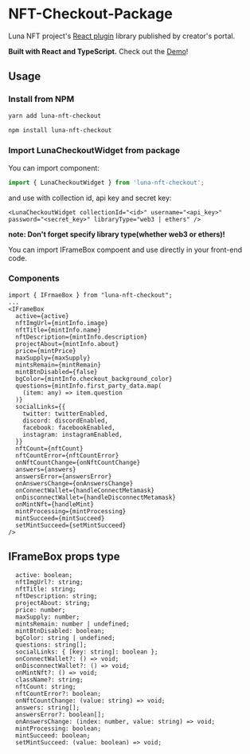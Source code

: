 # NFT-Checkout-Package

Luna NFT project's [React plugin](https://github.com/Luna-Exchange/NFT-Checkout-package) library published by creator's portal.

**Built with React and TypeScript.**
Check out the [Demo](https://zingy-cendol-f45b26.netlify.app/)!

## Usage

### Install from NPM

```bash
yarn add luna-nft-checkout
```

```bash
npm install luna-nft-checkout
```

### Import LunaCheckoutWidget from package

You can import component:

```ts
import { LunaCheckoutWidget } from 'luna-nft-checkout';
```

and use with collection id, api key and secret key:

```tsx
<LunaCheckoutWidget collectionId="<id>" username="<api_key>" password="<secret_key>" libraryType="web3 | ethers" />
```

**note: Don't forget specify library type(whether web3 or ethers)!**

You can import IFrameBox compoent and use directly in your front-end code.

### Components

```tsx
import { IFrmaeBox } from "luna-nft-checkout";
...
<IFrameBox
  active={active}
  nftImgUrl={mintInfo.image}
  nftTitle={mintInfo.name}
  nftDescription={mintInfo.description}
  projectAbout={mintInfo.about}
  price={mintPrice}
  maxSupply={maxSupply}
  mintsRemain={mintRemain}
  mintBtnDisabled={false}
  bgColor={mintInfo.checkout_background_color}
  questions={mintInfo.first_party_data.map(
    (item: any) => item.question
  )}
  socialLinks={{
    twitter: twitterEnabled,
    discord: discordEnabled,
    facebook: facebookEnabled,
    instagram: instagramEnabled,
  }}
  nftCount={nftCount}
  nftCountError={nftCountError}
  onNftCountChange={onNftCountChange}
  answers={answers}
  answersError={answersError}
  onAnswersChange={onAnswersChange}
  onConnectWallet={handleConnectMetamask}
  onDisconnectWallet={handleDisconnectMetamask}
  onMintNft={handleMint}
  mintProcessing={mintProcessing}
  mintSucceed={mintSucceed}
  setMintSucceed={setMintSucceed}
/>
```

## IFrameBox props type

```tsx
  active: boolean;
  nftImgUrl?: string;
  nftTitle: string;
  nftDescription: string;
  projectAbout: string;
  price: number;
  maxSupply: number;
  mintsRemain: number | undefined;
  mintBtnDisabled: boolean;
  bgColor: string | undefined;
  questions: string[];
  socialLinks: { [key: string]: boolean };
  onConnectWallet?: () => void;
  onDisconnectWallet?: () => void;
  onMintNft?: () => void;
  className?: string;
  nftCount: string;
  nftCountError?: boolean;
  onNftCountChange: (value: string) => void;
  answers: string[];
  answersError?: boolean[];
  onAnswersChange: (index: number, value: string) => void;
  mintProcessing: boolean;
  mintSucceed: boolean;
  setMintSucceed: (value: boolean) => void;
```
